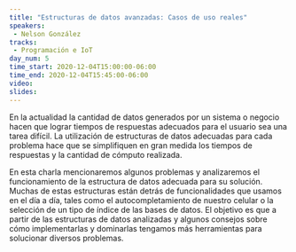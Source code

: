 ```yaml
---
title: "Estructuras de datos avanzadas: Casos de uso reales"
speakers:
 - Nelson González
tracks:
 - Programación e IoT
day_num: 5
time_start: 2020-12-04T15:00:00-06:00
time_end: 2020-12-04T15:45:00-06:00
video:
slides:
---
```


En la actualidad la cantidad de datos generados por un sistema o negocio hacen que lograr tiempos de respuestas adecuados para el usuario sea una tarea difícil. La utilización de estructuras de datos adecuadas para cada problema hace que se simplifiquen en gran medida los tiempos de respuestas y la cantidad de cómputo realizada.

En esta charla mencionaremos algunos problemas y analizaremos el funcionamiento de la estructura de datos adecuada para su solución. Muchas de estas estructuras están detrás de funcionalidades que usamos en el día a día, tales como el autocompletamiento de nuestro celular o la selección de un tipo de índice de las bases de datos. El objetivo es que a partir de las estructuras de datos analizadas y algunos consejos sobre cómo implementarlas y dominarlas tengamos más herramientas para solucionar diversos problemas. 

